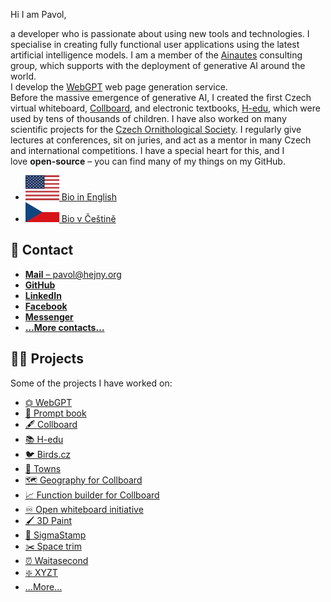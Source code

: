 <!--
# 👨‍💼 Pavol Hejný
-->

Hi I am Pavol,

a developer who is passionate about using new tools and technologies. I specialise in creating fully functional user applications using the latest artificial intelligence models. I am a member of the [Ainautes](https://www.ainautes.com/) consulting group, which supports with the deployment of generative AI around the world.  
I develop the [WebGPT](https://webgpt.cz/?partner=ph&utm_medium=referral&utm_source=personal%E2%80%93page&utm_content=pavolhejny.com&utm_campaign=partner%E2%80%93ph) web page generation service.  
Before the massive emergence of generative AI, I created the first Czech virtual whiteboard, [Collboard](https://collboard.com/), and electronic textbooks, [H-edu](https://xn--hedu-086a.cz/), which were used by tens of thousands of children. I have also worked on many scientific projects for the [Czech Ornithological Society](https://www.birdlife.cz/en/). I regularly give lectures at conferences, sit on juries, and act as a mentor in many Czech and international competitions. I have a special heart for this, and I love **open-source** – you can find many of my things on my GitHub.

-   [![British flag](./public/locale-flags/en.svg) Bio in English](https://pavolhejny.com/)
-   [![Česká vlajka](./public/locale-flags/cs.svg) Bio v Češtině](https://pavolhejny.cz/)

## 📩 Contact

<!-- TODO: Put icon before each contact -->

-   [**Mail** –⁠ pavol@hejny.org](mailto:me@pavolhejny.com)
-   [**GitHub**](https://github.com/hejny/)
-   [**LinkedIn**](https://www.linkedin.com/in/hejny/)
-   [**Facebook**](https://www.facebook.com/hejny)
-   [**Messenger**](http://m.me/hejny)
-   [**…More contacts…**](./documents/contact.md)

## 👨‍🏭 Projects

<!-- TODO: !!5 Describe the projects -->

Some of the projects I have worked on:<br/>

-   [⏣ WebGPT](https://webgpt.cz/?partner=ph&utm_medium=referral&utm_source=personal-page&utm_content=readme&utm_campaign=partner-ph)
-   [📖 Prompt book](https://github.com/webgptorg/promptbook)
-   [🖋 Collboard](https://collboard.com/)
-   [📚 H-edu](https://www.h-edu.cz/)
-   [🐦 Birds.cz](https://birds.cz/)
-   [🌆 Towns](https://github.com/townsgame)
-   [🗺️ Geography for Collboard](https://github.com/collboard/map)
-   [📈 Function builder for Collboard](https://github.com/collboard/function-builder)
-   [♾️ Open whiteboard initiative](https://github.com/collboard/owbi)
-   [🖌 3D Paint](https://vrpaint.github.io/3d-paint/)
-   [📜 SigmaStamp](https://github.com/sigmastamp/sigmastamp-frontend)
-   [✂️ Space trim](https://github.com/hejny/spacetrim)
-   [⏰ Waitasecond](https://hejny.github.io/waitasecond/)
-   [❇️ XYZT](https://github.com/hejny/xyzt)
-   […More…](./documents/projects.md)
